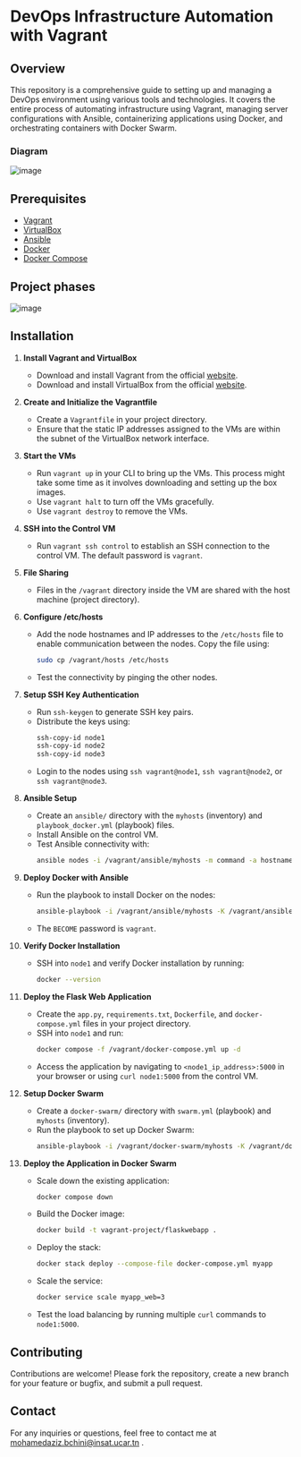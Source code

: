 # DevOps Infrastructure Automation with Vagrant

## Overview

This repository is a comprehensive guide to setting up and managing a DevOps environment using various tools and technologies. It covers the entire process of automating infrastructure using Vagrant, managing server configurations with Ansible, containerizing applications using Docker, and orchestrating containers with Docker Swarm.

### Diagram
![image](https://github.com/user-attachments/assets/6c1c8469-13a7-4323-8d51-ba24348e5a67)

## Prerequisites
- [Vagrant](https://www.vagrantup.com/downloads)
- [VirtualBox](https://www.virtualbox.org/wiki/Downloads)
- [Ansible](https://docs.ansible.com/ansible/latest/installation_guide/intro_installation.html)
- [Docker](https://docs.docker.com/get-docker/)
- [Docker Compose](https://docs.docker.com/compose/install/)

## Project phases
![image](https://github.com/user-attachments/assets/25843ad2-871e-4b85-b0a2-a4c33e43fbb4)

## Installation

1. **Install Vagrant and VirtualBox**
   - Download and install Vagrant from the official [website](https://www.vagrantup.com/downloads).
   - Download and install VirtualBox from the official [website](https://www.virtualbox.org/wiki/Downloads).

2. **Create and Initialize the Vagrantfile**
   - Create a `Vagrantfile` in your project directory.
   - Ensure that the static IP addresses assigned to the VMs are within the subnet of the VirtualBox network interface.

3. **Start the VMs**
   - Run `vagrant up` in your CLI to bring up the VMs. This process might take some time as it involves downloading and setting up the box images.
   - Use `vagrant halt` to turn off the VMs gracefully.
   - Use `vagrant destroy` to remove the VMs.

4. **SSH into the Control VM**
   - Run `vagrant ssh control` to establish an SSH connection to the control VM. The default password is `vagrant`.

5. **File Sharing**
   - Files in the `/vagrant` directory inside the VM are shared with the host machine (project directory).

6. **Configure /etc/hosts**
   - Add the node hostnames and IP addresses to the `/etc/hosts` file to enable communication between the nodes. Copy the file using:
     ```bash
     sudo cp /vagrant/hosts /etc/hosts
     ```
   - Test the connectivity by pinging the other nodes.

7. **Setup SSH Key Authentication**
   - Run `ssh-keygen` to generate SSH key pairs.
   - Distribute the keys using:
     ```bash
     ssh-copy-id node1
     ssh-copy-id node2
     ssh-copy-id node3
     ```
   - Login to the nodes using `ssh vagrant@node1`, `ssh vagrant@node2`, or `ssh vagrant@node3`.

8. **Ansible Setup**
   - Create an `ansible/` directory with the `myhosts` (inventory) and `playbook_docker.yml` (playbook) files.
   - Install Ansible on the control VM.
   - Test Ansible connectivity with:
     ```bash
     ansible nodes -i /vagrant/ansible/myhosts -m command -a hostname
     ```

9. **Deploy Docker with Ansible**
   - Run the playbook to install Docker on the nodes:
     ```bash
     ansible-playbook -i /vagrant/ansible/myhosts -K /vagrant/ansible/playbook_docker.yml
     ```
   - The `BECOME` password is `vagrant`.

10. **Verify Docker Installation**
    - SSH into `node1` and verify Docker installation by running:
      ```bash
      docker --version
      ```

11. **Deploy the Flask Web Application**
    - Create the `app.py`, `requirements.txt`, `Dockerfile`, and `docker-compose.yml` files in your project directory.
    - SSH into `node1` and run:
      ```bash
      docker compose -f /vagrant/docker-compose.yml up -d
      ```
    - Access the application by navigating to `<node1_ip_address>:5000` in your browser or using `curl node1:5000` from the control VM.

12. **Setup Docker Swarm**
    - Create a `docker-swarm/` directory with `swarm.yml` (playbook) and `myhosts` (inventory).
    - Run the playbook to set up Docker Swarm:
      ```bash
      ansible-playbook -i /vagrant/docker-swarm/myhosts -K /vagrant/docker-swarm/swarm.yml
      ```

13. **Deploy the Application in Docker Swarm**
    - Scale down the existing application:
      ```bash
      docker compose down
      ```
    - Build the Docker image:
      ```bash
      docker build -t vagrant-project/flaskwebapp .
      ```
    - Deploy the stack:
      ```bash
      docker stack deploy --compose-file docker-compose.yml myapp
      ```
    - Scale the service:
      ```bash
      docker service scale myapp_web=3
      ```
    - Test the load balancing by running multiple `curl` commands to `node1:5000`.


  
## Contributing
Contributions are welcome! Please fork the repository, create a new branch for your feature or bugfix, and submit a pull request.

## Contact
For any inquiries or questions, feel free to contact me at mohamedaziz.bchini@insat.ucar.tn .
